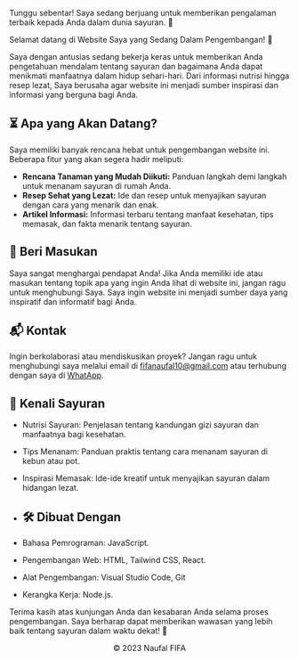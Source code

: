 Tunggu sebentar! Saya sedang berjuang untuk memberikan pengalaman terbaik kepada Anda dalam dunia sayuran. 🌱

Selamat datang di Website Saya yang Sedang Dalam Pengembangan! 🌟

Saya dengan antusias sedang bekerja keras untuk memberikan Anda pengetahuan mendalam tentang sayuran dan bagaimana Anda dapat menikmati manfaatnya dalam hidup sehari-hari. Dari informasi nutrisi hingga resep lezat, Saya berusaha agar website ini menjadi sumber inspirasi dan informasi yang berguna bagi Anda.

## ⏳ Apa yang Akan Datang?

Saya memiliki banyak rencana hebat untuk pengembangan website ini. Beberapa fitur yang akan segera hadir meliputi:

- **Rencana Tanaman yang Mudah Diikuti:** Panduan langkah demi langkah untuk menanam sayuran di rumah Anda.
- **Resep Sehat yang Lezat:** Ide dan resep untuk menyajikan sayuran dengan cara yang menarik dan enak.
- **Artikel Informasi:** Informasi terbaru tentang manfaat kesehatan, tips memasak, dan fakta menarik tentang sayuran.

## 💬 Beri Masukan

Saya sangat menghargai pendapat Anda! Jika Anda memiliki ide atau masukan tentang topik apa yang ingin Anda lihat di website ini, jangan ragu untuk menghubungi Saya. Saya ingin website ini menjadi sumber daya yang inspiratif dan informatif bagi Anda.

## 📬 Kontak

Ingin berkolaborasi atau mendiskusikan proyek? Jangan ragu untuk menghubungi saya melalui email di [fifanaufal10@gmail.com](mailto:fifanaufal10@gmail.com) atau terhubung dengan saya di [WhatApp](https://wa.me/+6281223652490).

## 🌱 Kenali Sayuran

- Nutrisi Sayuran: Penjelasan tentang kandungan gizi sayuran dan manfaatnya bagi kesehatan.
- Tips Menanam: Panduan praktis tentang cara menanam sayuran di kebun atau pot.
- Inspirasi Memasak: Ide-ide kreatif untuk menyajikan sayuran dalam hidangan lezat.

- ## 🛠️ Dibuat Dengan

- Bahasa Pemrograman: JavaScript.
- Pengembangan Web: HTML, Tailwind CSS, React.
- Alat Pengembangan: Visual Studio Code, Git
- Kerangka Kerja: Node.js.

Terima kasih atas kunjungan Anda dan kesabaran Anda selama proses pengembangan. Saya berharap dapat memberikan wawasan yang lebih baik tentang sayuran dalam waktu dekat! 🌿

<div align="center">
  &copy; 2023 Naufal FIFA
</div>
